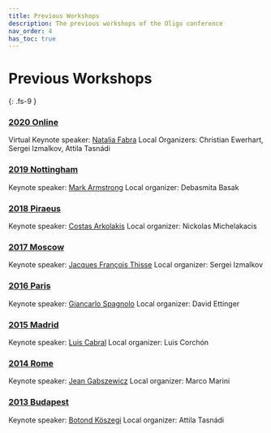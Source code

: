 ```yaml
---
title: Previous Workshops
description: The previous workshops of the Oligo conference
nav_order: 4
has_toc: true
---
```


# Previous Workshops
{: .fs-9 }

### [2020 Online](https://oligo-society.org/final_program_2020.pdf)
Virtual Keynote speaker: [Natalia Fabra](http://nfabra.uc3m.es/)
Local Organizers: Christian Ewerhart, Sergei Izmalkov, Attila Tasnádi

### [2019 Nottingham](https://sites.google.com/site/oligoworkshop2019/home)
Keynote speaker: [Mark Armstrong](https://www.asc.ox.ac.uk/person/2144)
Local organizer: Debasmita Basak

### [2018 Piraeus](https://sites.google.com/view/oligoworkshop2018/home)
Keynote speaker: [Costas Arkolakis](http://www.econ.yale.edu/~ka265/index.htm)
Local organizer: Nickolas Michelakacis

### [2017 Moscow](http://www.google.com/url?q=http%3A%2F%2Fconference.nes.ru%2Foligo2017&sa=D&sntz=1&usg=AFQjCNE3f3mROySDNy9an80uzPVdUW4hdQ)
Keynote speaker: [Jacques François Thisse](https://uclouvain.be/en/directories/jacques.thisse)
Local organizer: Sergei Izmalkov

### [2016 Paris](http://oligoworkshop2016.dauphine.fr/call-for-papers.html)
Keynote speaker: [Giancarlo Spagnolo](https://sites.google.com/site/giancarlospagnoloshomepage/)
Local organizer: David Ettinger

### [2015 Madrid](https://www.google.com/url?q=https%3A%2F%2Fsites.google.com%2Fsite%2Foligouc3m%2F&sa=D&sntz=1&usg=AFQjCNGGfN4xSRUK0LFl4OFbU6ULiFzI3g)
Keynote speaker: [Luis Cabral](https://www.stern.nyu.edu/faculty/bio/luis-cabral)
Local organizer: Luis Corchón

### [2014 Rome](https://www.google.com/url?q=https%3A%2F%2Fsites.google.com%2Fa%2Fdis.uniroma1.it%2Foligo-workshop%2F&sa=D&sntz=1&usg=AFQjCNE1nkAN--xVB2RT9cIUe4JKtcWX9A)
Keynote speaker: [Jean Gabszewicz](https://uclouvain.be/en/directories/jean.gabszewicz)
Local organizer: Marco Marini

### [2013 Budapest](http://www.google.com/url?q=http%3A%2F%2Foligo2013.uni-corvinus.hu%2F&sa=D&sntz=1&usg=AFQjCNHYjlp3eR1wRXcl57_5s33lSbjdHQ)
Keynote speaker: [Botond Köszegi](http://www.personal.ceu.hu/staff/Botond_Koszegi/)
Local organizer: Attila Tasnádi
